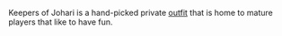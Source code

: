 Keepers of Johari is a hand-picked private [outfit](/outfit "wikilink")
that is home to mature players that like to have fun.
